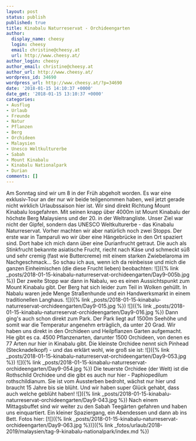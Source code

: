 ```yaml
---
layout: post
status: publish
published: true
title: Kinabalu Naturreservat - Orchideengarten
author:
  display_name: cheesy
  login: cheesy
  email: christine@cheesy.at
  url: http://www.cheesy.at/
author_login: cheesy
author_email: christine@cheesy.at
author_url: http://www.cheesy.at/
wordpress_id: 34690
wordpress_url: http://www.cheesy.at/?p=34690
date: '2018-01-15 14:10:37 +0000'
date_gmt: '2018-01-15 13:10:37 +0000'
categories:
- Ausflug
- Urlaub
- Freunde
- Natur
- Pflanzen
- Berg
- Orchideen
- Malaysien
- Unesco Weltkulturerbe
- Sabah
- Mount Kinabalu
- Kinabalu Nationalpark
- Durian
comments: []
---
```

Am Sonntag sind wir um 8 in der Früh abgeholt worden. Es war eine exklusiv-Tour an der nur wir beide teilgenommen haben, weil jetzt gerade nicht wirklich Urlaubssaison hier ist. Wir sind direkt Richtung Mount Kinabalu losgefahren. Mit seinen knapp über 4000m ist Mount Kinabalu der höchste Berg Malaysiens und der 20. in der Weltrangliste.
Unser Ziel war nicht der Gipfel, sondern das UNESCO Weltkulturerbe - das Kinabalu Naturreservat. Vorher machten wir aber natürlich noch zwei Stopps. Der erste war in Tamparuli wo wir über eine Hängebrücke in den Ort spaziert sind. Dort habe ich mich dann über eine Durianfrucht getraut. Die auch als Stinkfrucht bekannte asiatische Frucht, riecht nach Käse und schmeckt süß und sehr cremig (fast wie Buttercreme) mit einem starken Zwiebelaroma im Nachgeschmack... So schau ich aus, wenn ich da reinbeisse und mich die ganzen Einheimischen (die diese Frucht lieben) beobachten:
![]({% link _posts/2018-01-15-kinabalu-naturreservat-orchideengarten/Day9-005b.jpg %})
Der zweite Stopp war dann in Nabalu, wo es einen Aussichtspunkt zum Mount Kinabalu gibt. Der Berg hat sich leider zum Teil in Wolken gehüllt. In Nabalu waren jede Menge Straßenhunde und ein Handwerksmarkt in einem traditionellen Langhaus.
![]({% link _posts/2018-01-15-kinabalu-naturreservat-orchideengarten/Day9-015.jpg %})
![]({% link _posts/2018-01-15-kinabalu-naturreservat-orchideengarten/Day9-016.jpg %})
Dann ging's auch schon direkt zum Park. Der Park liegt auf 1500m Seehöhe und somit war die Temperatur angenehm erträglich, da unter 20 Grad. Wir haben uns direkt in den Orchideen und Heilpflanzen Garten aufgemacht. Hie gibt es ca. 4500 Pflanzenarten, darunter 1500 Orchideen, von denen es 77 Arten nur hier in Kinabalu gibt.
Die kleinste Orchidee nennt sich Pinhead (Stecknadelkopf) - und das erklärt wohl, wie groß sie ist:
![]({% link _posts/2018-01-15-kinabalu-naturreservat-orchideengarten/Day9-053.jpg %})
![]({% link _posts/2018-01-15-kinabalu-naturreservat-orchideengarten/Day9-054.jpg %})
Die teuerste Orchidee (der Welt) ist die Rothschild Orchidee und die gibt es auch nur hier - Paphiopedilum rothschildianum. Sie ist vom Aussterben bedroht, wächst nur hier und braucht 15 Jahre bis sie blüht. Und wir haben super Glück gehabt, dass auch welche geblüht haben!
![]({% link _posts/2018-01-15-kinabalu-naturreservat-orchideengarten/Day9-043.jpg %})
Nach einem Mittagsbuffet sind wir weiter zu den Sabah Teegärten gefahren und haben uns einquartiert. Ein kleiner Spaziergang, ein Abendessen und dann ab ins Bett.
Fotos hier:
[![]({% link _posts/2018-01-15-kinabalu-naturreservat-orchideengarten/Day9-063.jpg %})]({% link _fotos/urlaub/2018-2019/malaysien/tag-9-kinabalu-nationalpark/index.md %})
